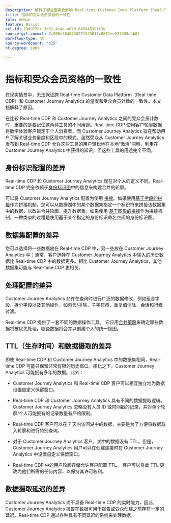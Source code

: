 ```yaml
---
description: 解释了哪些因素会影响 Real-time Customer Data Platform (Real-Time CDP) 和 Customer Journey Analytics 之间量度和受众会员计数的一致性。
title: 指标和受众会员资格的一致性
role: Admin
feature: Basics
exl-id: 13d972bc-3d32-414e-a67d-845845381c3e
source-git-commit: 7c906e30d54362713f5013c8661ee523938d4b0f
workflow-type: ht
source-wordcount: '625'
ht-degree: 100%

---
```



# 指标和受众会员资格的一致性

在现实情景中，无法保证跨 Real-time Customer Data Platform（Real-time CDP）和 Customer Journey Analytics 的量度和受众会员计数的一致性。本文档解释了原因。

在比较 Real-time CDP 和 Customer Journey Analytics 之间的受众会员计数时，重要的是要记住这两种工具的不同用途。Real-time CDP 使用客户轮廓数据将数字体验客户锁定于个人消费者，而 Customer Journey Analytics 旨在帮助用户了解关键业务量度和区段中的模式。虽然受众从 Customer Journey Analytics 发布到 Real-time CDP 允许这些工具的用户轻松地在本地“激活”洞察，利用在 Customer Journey Analytics 中获得的知识，但这些工具的用途完全不同。

## 身份标识配置的差异

Real-time CDP 和 Customer Journey Analytics 现在对个人的定义不同。Real-time CDP 完全依赖于[身份标识图](https://experienceleague.adobe.com/docs/platform-learn/tutorials/identities/understanding-identity-and-identity-graphs.html?lang=zh-Hans)中的信息来构建合并的轮廓。

可以将 Customer Journey Analytics 配置为使用 [拼接](../stitching/overview.md)。如果使用[基于字段的拼接](/help/stitching/fbs.md)作为拼接机制，您可以从数据湖中的某个数据集指定一个标识符来拼接该数据集中的数据，以改进合并轮廓，提升数据集。如果使用 [基于图形的拼接](/help/stitching/gbs.md)作为拼接机制，一种类似的过程是使用基于某个指定的身份标识命名空间的身份标识图。


## 数据集配置的差异

您可以选择将一些数据放在 Real-time CDP 中，另一些放在 Customer Journey Analytics 中；通常，客户选择在 Customer Journey Analytics 中输入的历史数据比 Real-time CDP 中的数据更多。相比 Customer Journey Analytics，其他数据集可能与 Real-time CDP 更相关。

## 处理配置的差异

Customer Journey Analytics 允许在查询时进行广泛的数据修改，例如组合字段、拆分字段以及其他操作，如包含/排除、子字符串、重复值消除、会话和行级过滤。

Real-time CDP 提供了一套不同的数据操作工具。 它应用[合并策略](https://experienceleague.adobe.com/docs/experience-platform/profile/merge-policies/overview.html?lang=zh-Hans)来确定哪些数据将被优先处理，哪些数据将合并以创建个人的统一视图。

## TTL（生存时间）和数据摄取的差异

即使 Real-time CDP 和 Customer Journey Analytics 中的数据集相同，Real-time CDP 可能只保留非常有限的历史窗口。相比之下，Customer Journey Analytics 可能拥有多年的数据。此外：

* Customer Journey Analytics 和 Real-time CDP 客户可以相互独立地为数据设置自定义保留窗口。

* Real-time CDP 和 Customer Journey Analytics 具有不同的数据提取逻辑。Customer Journey Analytics 忽略没有人员 ID 或时间戳的记录，并对单个轮廓/个人可能拥有的记录数量有严格限制。

* Real-time CDP 客户可以在 7 天内访问湖中的数据，主要是为了方便将数据载入轮廓和进行特别查询。

* 对于 Customer Journey Analytics 客户，湖中的数据没有 TTL。但是，Customer Journey Analytics 用户可以在创建连接时在 Customer Journey Analytics 中设置自定义保留窗口。

* Real-time CDP 中的用户轮廓存储允许客户配置 TTL。 客户可以将此 TTL 更改为他们所需的任何内容，以保持其许可权利。

## 数据摄取延迟的差异

Customer Journey Analytics 尚不具备 Real-time CDP 的实时能力，因此，Customer Journey Analytics 报告在数据可用于报告或受众创建之前存在一定的延迟。Real-time CDP 通过各种具有不同延迟的系统来处理数据。
